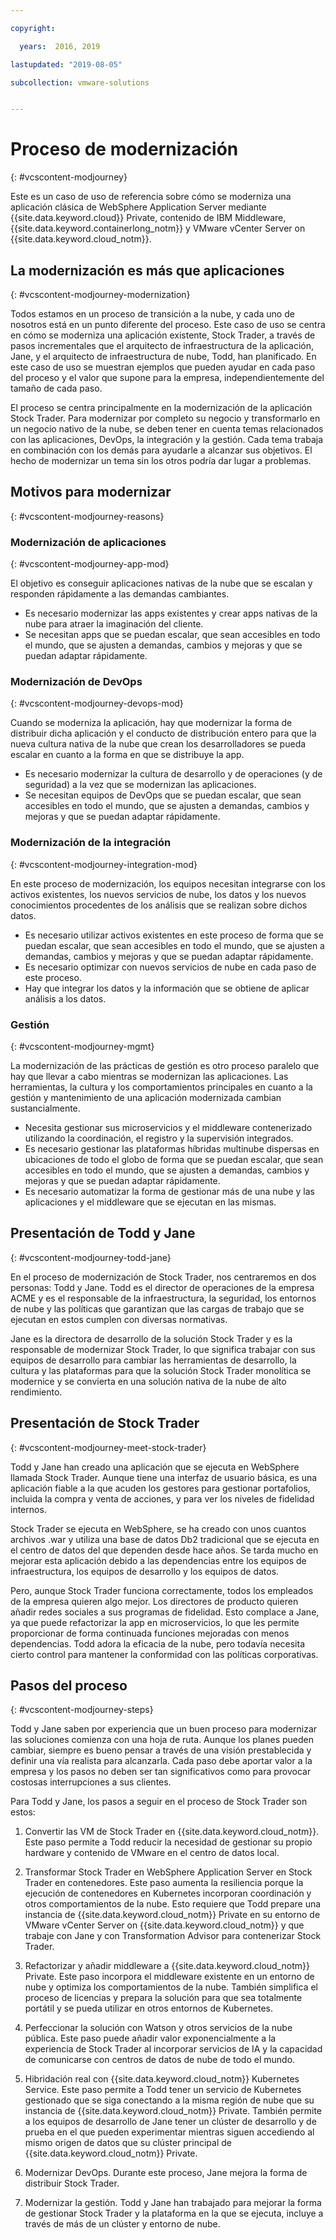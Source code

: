 ```yaml
---

copyright:

  years:  2016, 2019

lastupdated: "2019-08-05"

subcollection: vmware-solutions


---
```


# Proceso de modernización
{: #vcscontent-modjourney}

Este es un caso de uso de referencia sobre cómo se moderniza una aplicación clásica de WebSphere Application Server mediante {{site.data.keyword.cloud}} Private, contenido de IBM Middleware, {{site.data.keyword.containerlong_notm}} y VMware vCenter Server on {{site.data.keyword.cloud_notm}}.

## La modernización es más que aplicaciones
{: #vcscontent-modjourney-modernization}

Todos estamos en un proceso de transición a la nube, y cada uno de nosotros está en un punto diferente del proceso. Este caso de uso se centra en cómo se moderniza una aplicación existente, Stock Trader, a través de pasos incrementales que el arquitecto de infraestructura de la aplicación, Jane, y el arquitecto de infraestructura de nube, Todd, han planificado. En este caso de uso se muestran ejemplos que pueden ayudar en cada paso del proceso y el valor que supone para la empresa, independientemente del tamaño de cada paso.

El proceso se centra principalmente en la modernización de la aplicación Stock Trader. Para modernizar por completo su negocio y transformarlo en un negocio nativo de la nube, se deben tener en cuenta temas relacionados con las aplicaciones, DevOps, la integración y la gestión. Cada tema trabaja en combinación con los demás para ayudarle a alcanzar sus objetivos. El hecho de modernizar un tema sin los otros podría dar lugar a problemas.

## Motivos para modernizar
{: #vcscontent-modjourney-reasons}

### Modernización de aplicaciones
{: #vcscontent-modjourney-app-mod}

El objetivo es conseguir aplicaciones nativas de la nube que se escalan y responden rápidamente a las demandas cambiantes.

* Es necesario modernizar las apps existentes y crear apps nativas de la nube para atraer la imaginación del cliente.
* Se necesitan apps que se puedan escalar, que sean accesibles en todo el mundo, que se ajusten a demandas, cambios y mejoras y que se puedan adaptar rápidamente.

### Modernización de DevOps
{: #vcscontent-modjourney-devops-mod}

Cuando se moderniza la aplicación, hay que modernizar la forma de distribuir dicha aplicación y el conducto de distribución entero para que la nueva cultura nativa de la nube que crean los desarrolladores se pueda escalar en cuanto a la forma en que se distribuye la app.

* Es necesario modernizar la cultura de desarrollo y de operaciones (y de seguridad) a la vez que se modernizan las aplicaciones.
* Se necesitan equipos de DevOps que se puedan escalar, que sean accesibles en todo el mundo, que se ajusten a demandas, cambios y mejoras y que se puedan adaptar rápidamente.

###  Modernización de la integración
{: #vcscontent-modjourney-integration-mod}

En este proceso de modernización, los equipos necesitan integrarse con los activos existentes, los nuevos servicios de nube, los datos y los nuevos conocimientos procedentes de los análisis que se realizan sobre dichos datos.

* Es necesario utilizar activos existentes en este proceso de forma que se puedan escalar, que sean accesibles en todo el mundo, que se ajusten a demandas, cambios y mejoras y que se puedan adaptar rápidamente.
* Es necesario optimizar con nuevos servicios de nube en cada paso de este proceso.
* Hay que integrar los datos y la información que se obtiene de aplicar análisis a los datos.

### Gestión
{: #vcscontent-modjourney-mgmt}

La modernización de las prácticas de gestión es otro proceso paralelo que hay que llevar a cabo mientras se modernizan las aplicaciones. Las herramientas, la cultura y los comportamientos principales en cuanto a la gestión y mantenimiento de una aplicación modernizada cambian sustancialmente.

* Necesita gestionar sus microservicios y el middleware contenerizado utilizando la coordinación, el registro y la supervisión integrados.
* Es necesario gestionar las plataformas híbridas multinube dispersas en ubicaciones de todo el globo de forma que se puedan escalar, que sean accesibles en todo el mundo, que se ajusten a demandas, cambios y mejoras y que se puedan adaptar rápidamente.
* Es necesario automatizar la forma de gestionar más de una nube y las aplicaciones y el middleware que se ejecutan en las mismas.

## Presentación de Todd y Jane
{: #vcscontent-modjourney-todd-jane}

En el proceso de modernización de Stock Trader, nos centraremos en dos personas: Todd y Jane. Todd es el director de operaciones de la empresa ACME y es el responsable de la infraestructura, la seguridad, los entornos de nube y las políticas que garantizan que las cargas de trabajo que se ejecutan en estos cumplen con diversas normativas.

Jane es la directora de desarrollo de la solución Stock Trader y es la responsable de modernizar Stock Trader, lo que significa trabajar con sus equipos de desarrollo para cambiar las herramientas de desarrollo, la cultura y las plataformas para que la solución Stock Trader monolítica se modernice y se convierta en una solución nativa de la nube de alto rendimiento.

## Presentación de Stock Trader
{: #vcscontent-modjourney-meet-stock-trader}

Todd y Jane han creado una aplicación que se ejecuta en WebSphere llamada Stock Trader. Aunque tiene una interfaz de usuario básica, es una aplicación fiable a la que acuden los gestores para gestionar portafolios, incluida la compra y venta de acciones, y para ver los niveles de fidelidad internos.

Stock Trader se ejecuta en WebSphere, se ha creado con unos cuantos archivos .war y utiliza una base de datos Db2 tradicional que se ejecuta en el centro de datos del que dependen desde hace años. Se tarda mucho en mejorar esta aplicación debido a las dependencias entre los equipos de infraestructura, los equipos de desarrollo y los equipos de datos.

Pero, aunque Stock Trader funciona correctamente, todos los empleados de la empresa quieren algo mejor. Los directores de producto quieren añadir redes sociales a sus programas de fidelidad. Esto complace a Jane, ya que puede refactorizar la app en microservicios, lo que les permite proporcionar de forma continuada funciones mejoradas con menos dependencias. Todd adora la eficacia de la nube, pero todavía necesita cierto control para mantener la conformidad con las políticas corporativas.

## Pasos del proceso
{: #vcscontent-modjourney-steps}

Todd y Jane saben por experiencia que un buen proceso para modernizar las soluciones comienza con una hoja de ruta. Aunque los planes pueden cambiar, siempre es bueno pensar a través de una visión prestablecida y definir una vía realista para alcanzarla. Cada paso debe aportar valor a la empresa y los pasos no deben ser tan significativos como para provocar costosas interrupciones a sus clientes.

Para Todd y Jane, los pasos a seguir en el proceso de Stock Trader son estos:
1. Convertir las VM de Stock Trader en {{site.data.keyword.cloud_notm}}. Este paso permite a Todd reducir la necesidad de gestionar su propio hardware y contenido de VMware en el centro de datos local.

2. Transformar Stock Trader en WebSphere Application Server en Stock Trader en contenedores. Este paso aumenta la resiliencia porque la ejecución de contenedores en Kubernetes incorporan coordinación y otros comportamientos de la nube. Esto requiere que Todd prepare una instancia de {{site.data.keyword.cloud_notm}} Private en su entorno de VMware vCenter Server on {{site.data.keyword.cloud_notm}} y que trabaje con Jane y con Transformation Advisor para contenerizar Stock Trader.

3. Refactorizar y añadir middleware a {{site.data.keyword.cloud_notm}} Private. Este paso incorpora el middleware existente en un entorno de nube y optimiza los comportamientos de la nube. También simplifica el proceso de licencias y prepara la solución para que sea totalmente portátil y se pueda utilizar en otros entornos de Kubernetes.

4. Perfeccionar la solución con Watson y otros servicios de la nube pública. Este paso puede añadir valor exponencialmente a la experiencia de Stock Trader al incorporar servicios de IA y la capacidad de comunicarse con centros de datos de nube de todo el mundo.

5. Hibridación real con {{site.data.keyword.cloud_notm}} Kubernetes Service. Este paso permite a Todd tener un servicio de Kubernetes gestionado que se siga conectando a la misma región de nube que su instancia de {{site.data.keyword.cloud_notm}} Private. También permite a los equipos de desarrollo de Jane tener un clúster de desarrollo y de prueba en el que pueden experimentar mientras siguen accediendo al mismo origen de datos que su clúster principal de {{site.data.keyword.cloud_notm}} Private.

6. Modernizar DevOps. Durante este proceso, Jane mejora la forma de distribuir Stock Trader.

7. Modernizar la gestión. Todd y Jane han trabajado para mejorar la forma de gestionar Stock Trader y la plataforma en la que se ejecuta, incluye a través de más de un clúster y entorno de nube.

